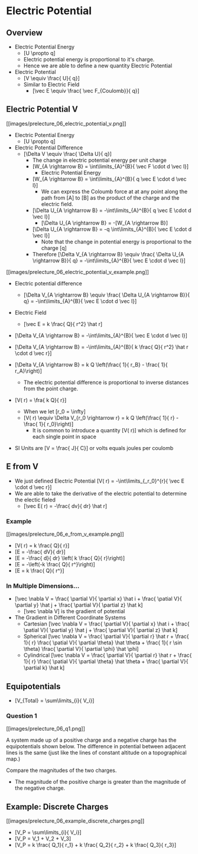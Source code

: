 # Electric Potential

## Overview
* Electric Potential Energy
  * \[U \propto q\]
  * Electric potential energy is proportional to it's charge.
  * Hence we are able to define a new quantity Electric Potential
* Electric Potential
  * \[V \equiv \frac{ U}{ q}\]
  * Similar to Electric Field
      * \[\vec E \equiv \frac{ \vec F_{Coulomb}}{ q}\]

## Electric Potential V
[[images/prelecture_06_electric_potential_v.png]]

* Electric Potential Energy
  * \[U \propto q\]
* Electric Potential Difference
  * \[\Delta V \equiv \frac{ \Delta U}{ q}\]
      * The change in electric potential energy per unit charge
      * \[W_{A \rightarrow B} = \int\limits_{A}^{B}{ \vec F \cdot d \vec l}\]
          * Electric Potential Energy
      * \[W_{A \rightarrow B} = \int\limits_{A}^{B}{ q \vec E \cdot d \vec l}\]
          * We can express the Coloumb force at at any point along the path from 
            \[A\] to \[B\] as the product of the charge and the electric field.
      * \[\Delta U_{A \rightarrow B} = -\int\limits_{A}^{B}{ q \vec E \cdot d \vec l}\]
          * \[\Delta U_{A \rightarrow B} = -[W_{A \rightarrow B}\]
      * \[\Delta U_{A \rightarrow B} = -q \int\limits_{A}^{B}{ \vec E \cdot d \vec l}\]
          * Note that the change in potential energy is proportional to the charge \[q\]
      * Therefore \[\Delta V_{A \rightarrow B} \equiv \frac{ \Delta U_{A \rightarrow B}}{ q} = -\int\limits_{A}^{B}{ \vec E \cdot d \vec l}\]

[[images/prelecture_06_electric_potential_v_example.png]]

* Electric potential difference
  * \[\Delta V_{A \rightarrow B} \equiv \frac{ \Delta U_{A \rightarrow B}}{ q} = -\int\limits_{A}^{B}{ \vec E \cdot d \vec l}\]
* Electric Field
  * \[\vec E = k \frac{ Q}{ r^2} \hat r\]
* \[\Delta V_{A \rightarrow B} = -\int\limits_{A}^{B}{ \vec E \cdot d \vec l}\]
* \[\Delta V_{A \rightarrow B} = -\int\limits_{A}^{B}{ k \frac{ Q}{ r^2} \hat r \cdot d \vec r}\]
* \[\Delta V_{A \rightarrow B} = k Q \left(\frac{ 1}{ r_B} - \frac{ 1}{ r_A}\right)\]
    * The electric potential difference is proportional to inverse distances from the point charge.
* \[V( r) = \fra{ k Q}{ r}\]
  * When we let \[r_0 = \infty\]
  * \[V( r) \equiv \Delta V_{r_0 \rightarrow r} = k Q \left(\frac{ 1}{ r} - \frac{ 1}{ r_0}\right)\]
      * It is common to introduce a quantity \[V( r)\] which is defined for each single point in space

* SI Units are \[V = \frac{ J}{ C}\] or volts equals joules per coulomb


## E from V
* We just defined Electric Potential \[V( r) = -\int\limits_{_r_0}^{r}{ \vec E \cdot d \vec r}\]
* We are able to take the derivative of the electric potential to determine the electic fieled
  * \[\vec E( r) = -\frac{ dv}{ dr} \hat r\]

### Example
[[images/prelecture_06_e_from_v_example.png]]

* \[V( r) = k \frac{ Q}{ r}\]
* \[E = -\frac{ dV}{ dr}\]
* \[E = -\frac{ d}{ dr} \left( k \frac{ Q}{ r}\right)\]
* \[E = -\left(-k \frac{ Q}{ r^}\right)\]
* \[E = k \frac{ Q}{ r^}\]

### In Multiple Dimensions...
* \[\vec \nabla V = \frac{ \partial V}{ \partial x} \hat i + \frac{ \patial V}{ \partial y} \hat j + \frac{ \partial V}{ \partial z} \hat k\]
    * \[\vec \nabla V\] is the gradient of potential
* The Gradient in Different Coordinate Systems
  * Cartesian \[\vec \nabla V = \frac{ \partial V}{ \partial x} \hat i + \frac{ \patial V}{ \partial y} \hat j + \frac{ \partial V}{ \partial z} \hat k\]
  * Spherical \[\vec \nabla V = \frac{ \partial V}{ \partial r} \hat r + \frac{ 1}{ r} \frac{ \patial V}{ \partial \theta} \hat \theta + \frac{ 1}{ r \sin \theta} \frac{ \partial V}{ \partial \phi} \hat \phi\]
  * Cylindrical \[\vec \nabla V = \frac{ \partial V}{ \partial r} \hat r + \frac{ 1}{ r} \frac{ \patial V}{ \partial \theta} \hat \theta + \frac{ \partial V}{ \partial k} \hat k\]

## Equipotentials
* \[V_{Total} = \sum\limits_{i}{ V_i}\]

### Question 1
[[images/prelecture_06_q1.png]]

A system made up of a positive charge and a negative charge has the equipotentials 
shown below. The difference in potential between adjacent lines is the same 
(just like the lines of constant altitude on a topographical map.)

Compare the magnitudes of the two charges.

* The magnitude of the positive charge is greater than the magnitude of the negative charge.

## Example: Discrete Charges
[[images/prelecture_06_example_discrete_charges.png]]

* \[V_P = \sum\limits_{i}{ V_i}\]
* \[V_P = V_1 + V_2 + V_3\]
* \[V_P = k \frac{ Q_1}{ r_1} + k \frac{ Q_2}{ r_2} + k \frac{ Q_3}{ r_3}\]